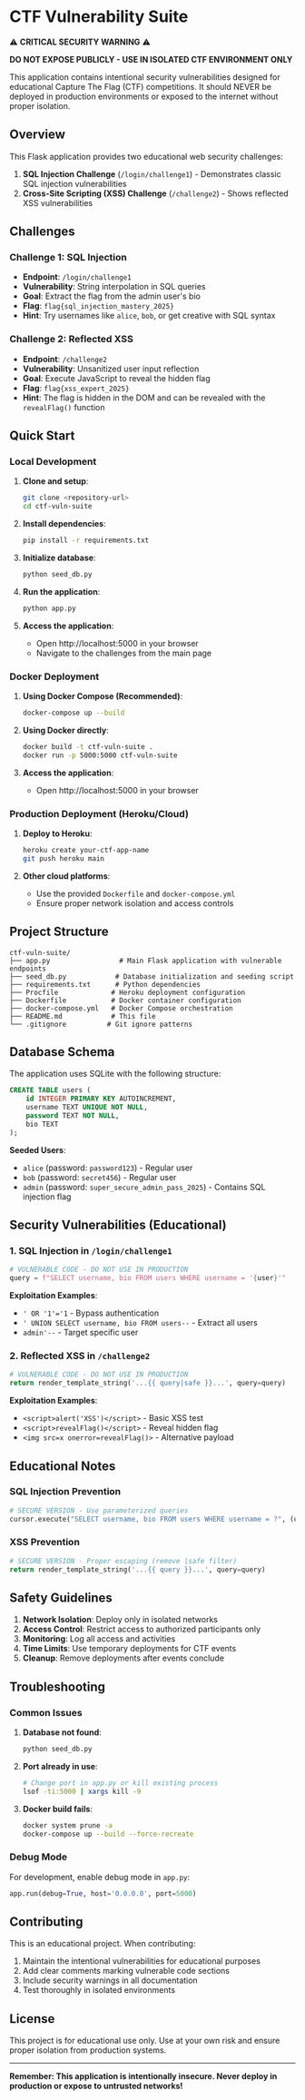 # CTF Vulnerability Suite

⚠️ **CRITICAL SECURITY WARNING** ⚠️

**DO NOT EXPOSE PUBLICLY - USE IN ISOLATED CTF ENVIRONMENT ONLY**

This application contains intentional security vulnerabilities designed for educational Capture The Flag (CTF) competitions. It should NEVER be deployed in production environments or exposed to the internet without proper isolation.

## Overview

This Flask application provides two educational web security challenges:

1. **SQL Injection Challenge** (`/login/challenge1`) - Demonstrates classic SQL injection vulnerabilities
2. **Cross-Site Scripting (XSS) Challenge** (`/challenge2`) - Shows reflected XSS vulnerabilities

## Challenges

### Challenge 1: SQL Injection
- **Endpoint**: `/login/challenge1`
- **Vulnerability**: String interpolation in SQL queries
- **Goal**: Extract the flag from the admin user's bio
- **Flag**: `flag{sql_injection_mastery_2025}`
- **Hint**: Try usernames like `alice`, `bob`, or get creative with SQL syntax

### Challenge 2: Reflected XSS
- **Endpoint**: `/challenge2`
- **Vulnerability**: Unsanitized user input reflection
- **Goal**: Execute JavaScript to reveal the hidden flag
- **Flag**: `flag{xss_expert_2025}`
- **Hint**: The flag is hidden in the DOM and can be revealed with the `revealFlag()` function

## Quick Start

### Local Development

1. **Clone and setup**:
   ```bash
   git clone <repository-url>
   cd ctf-vuln-suite
   ```

2. **Install dependencies**:
   ```bash
   pip install -r requirements.txt
   ```

3. **Initialize database**:
   ```bash
   python seed_db.py
   ```

4. **Run the application**:
   ```bash
   python app.py
   ```

5. **Access the application**:
   - Open http://localhost:5000 in your browser
   - Navigate to the challenges from the main page

### Docker Deployment

1. **Using Docker Compose (Recommended)**:
   ```bash
   docker-compose up --build
   ```

2. **Using Docker directly**:
   ```bash
   docker build -t ctf-vuln-suite .
   docker run -p 5000:5000 ctf-vuln-suite
   ```

3. **Access the application**:
   - Open http://localhost:5000 in your browser

### Production Deployment (Heroku/Cloud)

1. **Deploy to Heroku**:
   ```bash
   heroku create your-ctf-app-name
   git push heroku main
   ```

2. **Other cloud platforms**:
   - Use the provided `Dockerfile` and `docker-compose.yml`
   - Ensure proper network isolation and access controls

## Project Structure

```
ctf-vuln-suite/
├── app.py                 # Main Flask application with vulnerable endpoints
├── seed_db.py            # Database initialization and seeding script
├── requirements.txt      # Python dependencies
├── Procfile             # Heroku deployment configuration
├── Dockerfile           # Docker container configuration
├── docker-compose.yml   # Docker Compose orchestration
├── README.md            # This file
└── .gitignore          # Git ignore patterns
```

## Database Schema

The application uses SQLite with the following structure:

```sql
CREATE TABLE users (
    id INTEGER PRIMARY KEY AUTOINCREMENT,
    username TEXT UNIQUE NOT NULL,
    password TEXT NOT NULL,
    bio TEXT
);
```

**Seeded Users**:
- `alice` (password: `password123`) - Regular user
- `bob` (password: `secret456`) - Regular user  
- `admin` (password: `super_secure_admin_pass_2025`) - Contains SQL injection flag

## Security Vulnerabilities (Educational)

### 1. SQL Injection in `/login/challenge1`
```python
# VULNERABLE CODE - DO NOT USE IN PRODUCTION
query = f"SELECT username, bio FROM users WHERE username = '{user}'"
```

**Exploitation Examples**:
- `' OR '1'='1` - Bypass authentication
- `' UNION SELECT username, bio FROM users--` - Extract all users
- `admin'--` - Target specific user

### 2. Reflected XSS in `/challenge2`
```python
# VULNERABLE CODE - DO NOT USE IN PRODUCTION  
return render_template_string('...{{ query|safe }}...', query=query)
```

**Exploitation Examples**:
- `<script>alert('XSS')</script>` - Basic XSS test
- `<script>revealFlag()</script>` - Reveal hidden flag
- `<img src=x onerror=revealFlag()>` - Alternative payload

## Educational Notes

### SQL Injection Prevention
```python
# SECURE VERSION - Use parameterized queries
cursor.execute("SELECT username, bio FROM users WHERE username = ?", (user,))
```

### XSS Prevention
```python
# SECURE VERSION - Proper escaping (remove |safe filter)
return render_template_string('...{{ query }}...', query=query)
```

## Safety Guidelines

1. **Network Isolation**: Deploy only in isolated networks
2. **Access Control**: Restrict access to authorized participants only
3. **Monitoring**: Log all access and activities
4. **Time Limits**: Use temporary deployments for CTF events
5. **Cleanup**: Remove deployments after events conclude

## Troubleshooting

### Common Issues

1. **Database not found**:
   ```bash
   python seed_db.py
   ```

2. **Port already in use**:
   ```bash
   # Change port in app.py or kill existing process
   lsof -ti:5000 | xargs kill -9
   ```

3. **Docker build fails**:
   ```bash
   docker system prune -a
   docker-compose up --build --force-recreate
   ```

### Debug Mode

For development, enable debug mode in `app.py`:
```python
app.run(debug=True, host='0.0.0.0', port=5000)
```

## Contributing

This is an educational project. When contributing:

1. Maintain the intentional vulnerabilities for educational purposes
2. Add clear comments marking vulnerable code sections
3. Include security warnings in all documentation
4. Test thoroughly in isolated environments

## License

This project is for educational use only. Use at your own risk and ensure proper isolation from production systems.

---

**Remember: This application is intentionally insecure. Never deploy in production or expose to untrusted networks!**
